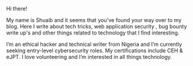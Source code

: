Hi there!

My name is Shuaib and it seems that you’ve found your way over to my blog. Here I write about tech tricks, web application security , bug bounty write up's and other things related to technology that I find interesting.

I’m an ethical hacker and technical writer from Nigeria and I’m currently seeking entry-level cybersecurity roles. My certifications include CEH & eJPT. I love volunteering and I’m interested in all things technology.

